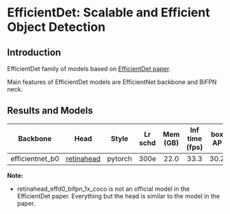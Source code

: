 # EfficientDet: Scalable and Efficient Object Detection

## Introduction
EfficientDet family of models based on [EfficientDet paper](arxiv.org/pdf/1911.09070.pdf).

Main features of EfficientDet models are EfficientNet backbone and BiFPN neck.

## Results and Models
|     Backbone    |    Head    |  Style  | Lr schd | Mem (GB) | Inf time (fps) | box AP | Download |
| :-------------: | :--------: | :-----: | :-----: | :------: | :------------: | :----: | :------: |
| efficientnet_b0 | [retinahead](./retinanet_effd0_bifpn_1x_coco.py) | pytorch |  300e   |   22.0   | 33.3           |  30.2  | [model](https://storage.openvinotoolkit.org/repositories/mmdetection/models/efficientdet/retinanet_effd0_bifpn_1x_coco/epoch_300.pth) |

**Note:**

- retinahead_effd0_bifpn_1x_coco is not an official model in the EfficientDet paper. Everything but the head is similar to the model in the paper.
